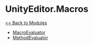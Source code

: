 # UnityEditor.Macros
[<< Back to Modules](index.md)
- [MacroEvaluator](UnityEditor.Macros.MacroEvaluator.md)
- [MethodEvaluator](UnityEditor.Macros.MethodEvaluator.md)

